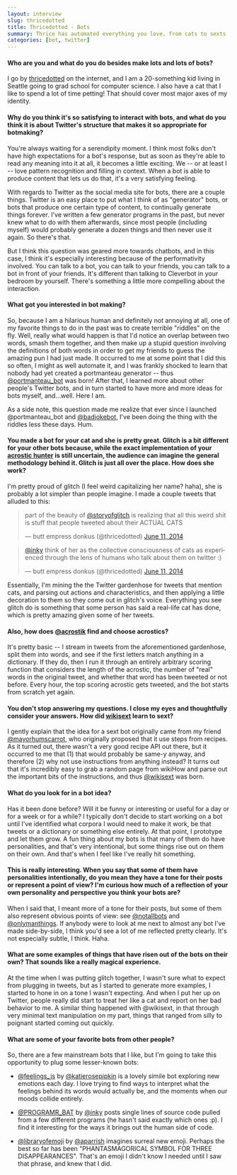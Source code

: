 ```yaml
---
layout: interview
slug: thricedotted
title: Thricedotted - Bots
summary: Thrice has automated everything you love, from cats to sexts
categories: [bot, twitter]
---
```


#### Who are you and what do you do besides make lots and lots of bots?

I go by [thricedotted](http://twitter.com/thricedotted) on the internet, and I am a 20-something kid living in Seattle going to grad school for computer science. I also have a cat that I like to spend a lot of time petting! That should cover most major axes of my identity.


#### Why do you think it's so satisfying to interact with bots, and what do you think it is about Twitter's structure that makes it so appropriate for botmaking?

You're always waiting for a serendipity moment. I think most folks don't have high expectations for a bot's response, but as soon as they're able to read any meaning into it at all, it becomes a little exciting. We -- or at least I -- love pattern recognition and filling in context. When a bot is able to produce content that lets us do that, it's a very satisfying feeling.

With regards to Twitter as the social media site for bots, there are a couple things. Twitter is an easy place to put what I think of as "generator" bots, or bots that produce one certain type of content, to continually generate things forever. I've written a few generator programs in the past, but never knew what to do with them afterwards, since most people (including myself) would probably generate a dozen things and then never use it again. So there's that.

But I think this question was geared more towards chatbots, and in this case, I think it's especially interesting because of the performativity involved. You can talk to a bot, you can talk to your friends, you can talk to a bot in front of your friends. It's different than talking to Cleverbot in your bedroom by yourself. There's something a little more compelling about the interaction.


#### What got you interested in bot making?

So, because I am a hilarious human and definitely not annoying at all, one of my favorite things to do in the past was to create terrible "riddles" on the fly. Well, really what would happen is that I'd notice an overlap between two words, smash them together, and then make up a stupid question involving the definitions of both words in order to get my friends to guess the amazing pun I had just made. It occurred to me at some point that I did this so often, I might as well automate it, and I was frankly shocked to learn that nobody had yet created a portmanteau generator -- thus [@portmanteau_bot](http://twitter.com/portmanteau_bot) was born! After that, I learned more about other people's Twitter bots, and in turn started to have more and more ideas for bots myself, and...well. Here I am.

As a side note, this question made me realize that ever since I launched @portmanteau_bot and [@badjokebot](http://twitter.com/badjokebot), I've been doing the thing with the riddles less these days. Hum.


#### You made a bot for your cat and she is pretty great. Glitch is a bit different for your other bots because, while the exact implementation of your [acrostic hunter](http://twitter.com/acrostik) is still uncertain, the audience can imagine the general methodology behind it. Glitch is just all over the place. How does she work?

I'm pretty proud of glitch (I feel weird capitalizing her name? haha), she is probably a lot simpler than people imagine. I made a couple tweets that alluded to this:

<blockquote class="twitter-tweet" lang="en"><p>part of the beauty of <a href="https://twitter.com/storyofglitch">@storyofglitch</a> is realizing that all this weird shit is stuff that people tweeted about their ACTUAL CATS</p>&mdash; butt empress donkus (@thricedotted) <a href="https://twitter.com/thricedotted/statuses/476871530421702658">June 11, 2014</a></blockquote>
<script async src="//platform.twitter.com/widgets.js" charset="utf-8"></script>

<blockquote class="twitter-tweet" lang="en"><p><a href="https://twitter.com/inky">@inky</a> think of her as the collective consciousness of cats as experienced through the lens of humans who talk about them on twitter :)</p>&mdash; butt empress donkus (@thricedotted) <a href="https://twitter.com/thricedotted/statuses/476872307244531714">June 11, 2014</a></blockquote>
<script async src="//platform.twitter.com/widgets.js" charset="utf-8"></script>

Essentially, I'm mining the the Twitter gardenhose for tweets that mention cats, and parsing out actions and characteristics, and then applying a little decoration to them so they come out in glitch's voice. Everything you see glitch do is something that some person has said a real-life cat has done, which is pretty amazing given some of her tweets.


#### Also, how does [@acrostik](http://twitter.com/acrostik) find and choose acrostics?

It's pretty basic -- I stream in tweets from the aforementioned gardenhose, split them into words, and see if the first letters match anything in a dictionary. If they do, then I run it through an entirely arbitrary scoring function that considers the length of the acrostic, the number of "real" words in the original tweet, and whether that word has been tweeted or not before. Every hour, the top scoring acrostic gets tweeted, and the bot starts from scratch yet again.


#### You don't stop answering my questions. I close my eyes and thoughtfully consider your answers. How did [wikisext](http://twitter.com/wikisext) learn to sext?

I gently explain that the idea for a sext bot originally came from my friend [@mayorhumscarrot](http://twitter.com/mayorhumscarrot), who originally proposed that it use steps from recipes. As it turned out, there wasn't a very good recipe API out there, but it occurred to me that (1) that would probably be same-y anyway, and therefore (2) why not use instructions from anything instead? It turns out that it's incredibly easy to grab a random page from wikiHow and parse out the important bits of the instructions, and thus [@wikisext](http://twitter.com/wikisext) was born.


#### What do you look for in a bot idea?

Has it been done before? Will it be funny or interesting or useful for a day or for a week or for a while? I typically don't decide to start working on a bot until I've identified what corpora I would need to make it work, be that tweets or a dictionary or something else entirely. At that point, I prototype and let them grow. A fun thing about my bots is that many of them do have personalities, and that's very intentional, but some things rise out on them on their own. And that's when I feel like I've really hit something.

#### This is really interesting. When you say that some of them have personalities intentionally, do you mean they have a tone for their posts or represent a point of view? I'm curious how much of a reflection of your own personality and perspective you think your bots are?

When I said that, I meant more of a tone for their posts, but some of them also represent obvious points of view: see [@notallbots](http://twitter.com/notallbots) and [@onlymanthings](http://twitter.com/onlymanthings). If anybody were to look at me next to almost any bot I've made side-by-side, I think you'd see a lot of me reflected pretty clearly. It's not especially subtle, I think. Haha.

#### What are some examples of things that have risen out of the bots on their own? That sounds like a really magical experience.

At the time when I was putting glitch together, I wasn't sure what to expect from plugging in tweets, but as I started to generate more examples, I started to hone in on a tone I wasn't expecting. And when I put her up on Twitter, people really did start to treat her like a cat and report on her bad behavior to me. A similar thing happened with @wikisext, in that through very minimal text manipulation on my part, things that ranged from silly to poignant started coming out quickly.

#### What are some of your favorite bots from other people?

So, there are a few mainstream bots that I like, but I'm going to take this opportunity to plug some lesser-known bots:

- [@feelings_js](http://twitter.com/feelings_js) by [@katierosepipkin](katierosepipkin) is a lovely simile bot exploring new emotions each day. I love trying to find ways to interpret what the feelings behind its words would actually be, and the moments when our moods collide entirely.

- [@PROGRAMR_BAT](http://twitter.com/PROGRAMR_BAT) by [@inky](http://twitter.com/inky) posts single lines of source code pulled from a few different programs (he hasn't said exactly which ones :p). I find it interesting for the ways it brings out the human side of code.

- [@libraryofemoji](http://twitter.com/libraryofemoji) by [@aparrish](http://twitter.com/aparrish) imagines surreal new emoji. Perhaps the best so far has been "PHANTASMAGORICAL SYMBOL FOR THREE DISAPPEARANCES". That's an emoji I didn't know I needed until I saw that phrase, and knew that I did.
